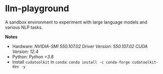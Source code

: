 # llm-playground

A sandbox environment to experiment with large language models and various NLP tasks.

**Notes**

- Hardware: *NVIDIA-SMI 550.107.02             Driver Version: 550.107.02     CUDA Version: 12.4*
- Python: *Python =3.8*
- Install `cudatoolkit` in `conda`: `conda install -c conda-forge cudatoolkit-dev -y`
